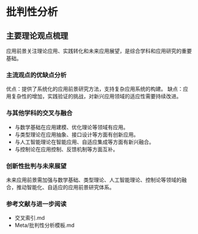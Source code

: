 # 批判性分析

## 主要理论观点梳理

应用前景关注理论应用、实践转化和未来应用展望，是综合学科和应用研究的重要基础。

### 主流观点的优缺点分析

优点：提供了系统化的应用前景研究方法，支持复杂应用系统的构建。
缺点：应用复杂性的增加，实践验证的挑战，对新兴应用领域的适应性需要持续改进。

### 与其他学科的交叉与融合

- 与数学基础在应用建模、优化理论等领域有应用。
- 与类型理论在应用抽象、接口设计等方面有创新应用。
- 与人工智能理论在智能应用、自适应集成等方面有新兴融合。
- 与控制论在应用控制、反馈机制等方面互补。

### 创新性批判与未来展望

未来应用前景需加强与数学基础、类型理论、人工智能理论、控制论等领域的融合，推动智能化、自适应的应用前景研究体系。

### 参考文献与进一步阅读

- 交叉索引.md
- Meta/批判性分析模板.md
